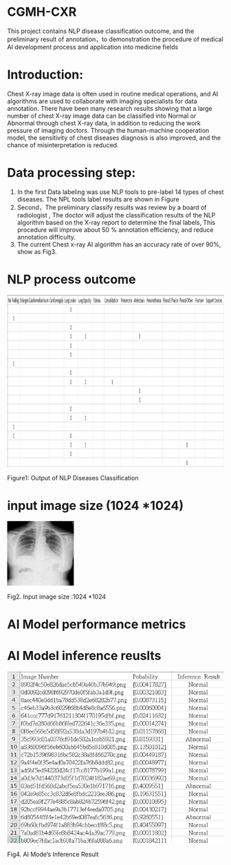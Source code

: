 # CGMH-CXR
This project contains NLP disease classification outcome, and the preliminary result of annotation，to demonstration the procedure of medical AI development process and application into medicine fields  


# Introduction:

Chest X-ray image data is often used in routine medical operations, and AI algorithms are used to collaborate with imaging specialists for data annotation. There have been many research results showing that a large number of chest X-ray image data can be classified  into  Normal  or Abnormal through chest X-ray data, in addition to reducing the work pressure of imaging doctors. Through the human-machine cooperation model, the sensitivity of chest diseases diagnosis is also improved, and the chance of misinterpretation is reduced.

# Data processing step:

1.	In the first Data labeling was use NLP tools to pre-label 14 types of chest diseases. The NPL tools label results are shown in Figure 
2.	Second，The preliminary classify results was review by a board of radiologist , The doctor will adjust the classification results of 
    the NLP algorithm based on the X-ray report  to determine the final labels, This procedure will improve about 50 % annotation 
    efficiency, and reduce annotation difficulty.
3.	The current Chest x-ray AI algorithm has an accuracy rate of over 90%, show as Fig3.



# NLP process outcome  
<img src= https://github.com/cgmhaicenter/CGMH-CXR/blob/master/disease%20classification.jpg height="400" width="700" />

Figure1: Output of NLP Diseases Classification 

# input image size (1024 *1024) 
<img src= https://github.com/cgmhaicenter/CGMH-CXR/blob/master/chest%20x-ray-example.png height="150" width="155" />

Fig2. Input image size :1024 *1024

# AI Model performance metrics




# AI Model inference reuslts

<img src= https://github.com/cgmhaicenter/CGMH-CXR/blob/master/inference_result.png height="400" width="700" />

Fig4. AI Mode’s Inference Result 
